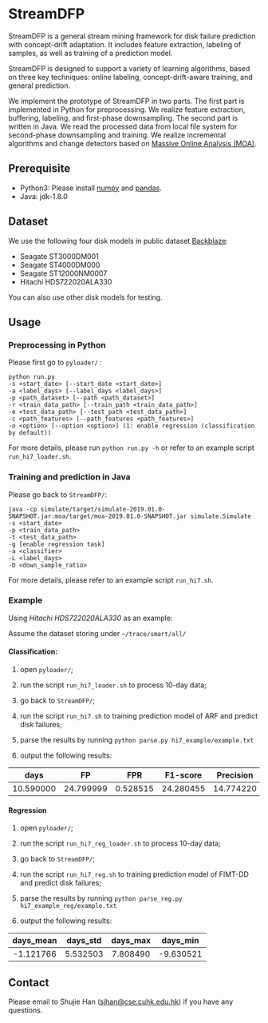 # StreamDFP

StreamDFP is a general stream mining framework for disk failure prediction with concept-drift adaptation. It includes feature extraction, labeling of samples, as well as training of a prediction model. 

StreamDFP is designed to support a variety of learning algorithms, based on three key techniques: online labeling, concept-drift-aware training, and general prediction.

We implement the prototype of StreamDFP in two parts. The first part is implemented in Python for preprocessing. We realize feature extraction, buffering, labeling, and first-phase downsampling. The second part is written in Java. We read the processed data from local file system for second-phase downsampling and training. We realize incremental algorithms and change detectors based on [Massive Online Analysis (MOA)](https://moa.cms.waikato.ac.nz/).

## Prerequisite

- Python3: Please install [numpy](https://numpy.org/) and [pandas](https://pandas.pydata.org/).
- Java: jdk-1.8.0

## Dataset

We use the following four disk models in public dataset [Backblaze](https://www.backblaze.com/b2/hard-drive-test-data.html):

- Seagate ST3000DM001
- Seagate ST4000DM000
- Seagate ST12000NM0007
- Hitachi HDS722020ALA330

You can also use other disk models for testing.

## Usage

### Preprocessing in Python

Please first go to `pyloader/` :

```
python run.py
-s <start_date> [--start_date <start_date>]
-a <label_days> [--label_days <label_days>]
-p <path_dataset> [--path <path_dataset>]
-r <train_data_path> [--train_path <train_data_path>]
-e <test_data_path> [--test_path <test_data_path>]
-c <path_features> [--path_features <path_features>]
-o <option> [--option <option>] (1: enable regression (classification by default))
```

For more details, please run `python run.py -h` or refer to an example script `run_hi7_loader.sh`.

### Training and prediction in Java

Please go back to `StreamDFP/`:

```
java -cp simulate/target/simulate-2019.01.0-SNAPSHOT.jar:moa/target/moa-2019.01.0-SNAPSHOT.jar simulate.Simulate
-s <start_date> 
-p <train_data_path>
-t <test_data_path>
-g [enable regression task]
-a <classifier>
-L <label_days>
-D <down_sample_ratio>
```

For more details, please refer to an example script `run_hi7.sh`.

### Example

Using *Hitachi HDS722020ALA330* as an example:

Assume the dataset storing under `~/trace/smart/all/`

#### Classification:

1. open `pyloader/`;

2. run the script `run_hi7_loader.sh` to process 10-day data;

3. go back to `StreamDFP/`;

4. run the script `run_hi7.sh` to training prediction model of ARF and predict disk failures;

5. parse the results by running `python parse.py hi7_example/example.txt`

6. output the following results:

|   days    |    FP     |   FPR    | F1-score  | Precision |  Recall   |
| :-------: | :-------: | :------: | :-------: | :-------: | :-------: |
| 10.590000 | 24.799999 | 0.528515 | 24.280455 | 14.774220 | 68.095238 |

#### Regression

1. open `pyloader/`;

2. run the script `run_hi7_reg_loader.sh` to process 10-day data;

3. go back to `StreamDFP/`;

4. run the script `run_hi7_reg.sh` to training prediction model of FIMT-DD and predict disk failures;

5. parse the results by running `python parse_reg.py hi7_example_reg/example.txt`

6. output the following results:

| days_mean | days_std | days_max | days_min  |
| :-------: | :------: | :------: | :-------: |
| -1.121766 | 5.532503 | 7.808490 | -9.630521 |

## Contact

Please email to Shujie Han (sjhan@cse.cuhk.edu.hk) if you have any questions.

